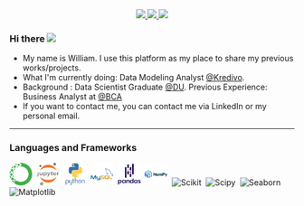 <div id="badges" align="center">
  <a href="your-linkedin-URL">
    <img src="https://img.shields.io/badge/LinkedIn-blue?logo=linkedin&logoColor=white&style=for-the-badge"/>
  </a>
  <a href="https://www.kaggle.com/williamtandio">
    <img src="https://img.shields.io/badge/Kaggle-4EB8F9?logo=kaggle&logoColor=blue&style=for-the-badge"/>
  </a>
  <a href="mailto:wtwilley17@gmail.com">
    <img src="https://img.shields.io/badge/Gmail-red?logo=gmail&logoColor=white&style=for-the-badge"/>
  </a>
</div>


### Hi there <img src="https://em-content.zobj.net/source/noto-emoji-animations/344/waving-hand_1f44b.gif" width="30">
- My name is William. I use this platform as my place to share my previous works/projects.
- What I'm currently doing: Data Modeling Analyst [@Kredivo](https://kredivocorp.com/).
- Background : Data Scientist Graduate [@DU](https://www.du.edu/). Previous Experience: Business Analyst at [@BCA](https://www.bca.co.id)
- If you want to contact me, you can contact me via LinkedIn or my personal email.

***
### Languages and Frameworks
<div>
  <img src="https://github.com/devicons/devicon/blob/master/icons/anaconda/anaconda-original.svg" title="Anaconda" alt="Anaconda" width="40" height="40"/>&nbsp;
  <img src="https://github.com/devicons/devicon/blob/master/icons/jupyter/jupyter-original-wordmark.svg" title="Jupyter" alt="Jupyter" width="40" height="40"/>&nbsp;
  <img src="https://github.com/devicons/devicon/blob/master/icons/python/python-original-wordmark.svg" title="Python" alt="Python" width="40" height="40"/>&nbsp;
  <img src="https://github.com/devicons/devicon/blob/master/icons/mysql/mysql-original-wordmark.svg" title="MySQL" alt="MySQL" width="40" height="40"/>&nbsp;
  <img src="https://github.com/devicons/devicon/blob/master/icons/pandas/pandas-original-wordmark.svg" title="Pandas" alt="Pandas" width="40" height="40"/>&nbsp;
  <img src="https://github.com/devicons/devicon/blob/master/icons/numpy/numpy-original-wordmark.svg" title="Numpy" alt="Numpy " width="40" height="40"/>&nbsp;
  <img src="https://upload.wikimedia.org/wikipedia/commons/0/05/Scikit_learn_logo_small.svg"  title="Scikit Learn" alt="Scikit" width="40" height="40"/>&nbsp;
  <img src="https://scipy.org/images/logo.svg" title="Scipy" alt="Scipy" width="40" height="40"/>&nbsp;
  <img src="https://seaborn.pydata.org/_images/logo-tall-lightbg.svg" title="Seaborn" alt="Seaborn" width="40" height="40"/>&nbsp;
  <img src="https://matplotlib.org/3.1.0/_static/logo2.png" title="Matplotlib" alt="Matplotlib" width="80" height="40"/>&nbsp;
</div>


